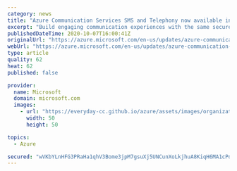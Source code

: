 ```yaml
---
category: news
title: "Azure Communication Services SMS and Telephony now available in Public Preview  "
excerpt: "Build engaging communication experiences with the same secure platform used by Microsoft Teams. Add video, voice, SMS, chat, and telephony capabilities into almost any web, mobile, or desktop application. "
publishedDateTime: 2020-10-07T16:00:41Z
originalUrl: "https://azure.microsoft.com/en-us/updates/azure-communication-services-sms-and-telephony-now-available-in-public-preview/"
webUrl: "https://azure.microsoft.com/en-us/updates/azure-communication-services-sms-and-telephony-now-available-in-public-preview/"
type: article
quality: 62
heat: 62
published: false

provider:
  name: Microsoft
  domain: microsoft.com
  images:
    - url: "https://everyday-cc.github.io/azure/assets/images/organizations/microsoft.com-50x50.jpg"
      width: 50
      height: 50

topics:
  - Azure

secured: "wVKbYLnHFG3PRaHa1qhV3Bome3jpM7gsuXj5UNCunXoLkjhuA8KiqH6MA1cPdqeLL12QJw8gfHqaFEKihph7GHyYQR4v1ESmxaeUHKoz2hYx/KvK5ag4BQ0EkP93d979hRzmMIFAX//YVjxv6oQViM3KAtvGmKh8PSoyuWkMpQN7O6KC2sNrGUFTRHdleyfx5J8G1Aa3K3US8p1Vjxtc0l3NHYxT9GiBxs1jJamWI6lwou9xMd0OnDncgnSGkT8HjwfRSHIstuu/KITh4UWv/4AlT9wbhjumoJb6T4PMtbPtYa8NCGnrrGVDto1jwgrjiIv53HwMEqDSNQHFdjjTPMKVHVltfnDIeLWBiOWFsbM=;Zk+NvXul30ryKMTOtjvawA=="
---
```


